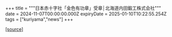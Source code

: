 +++
title = """日本赤十字社「金色有功章」受章│北海道内田鍛工株式会社"""
date = 2024-11-07T00:00:00.000Z
expiryDate = 2025-01-10T10:22:55.254Z
tags = ["kuriyama","news"]
+++


[[source]](https://www.town.kuriyama.hokkaido.jp/soshiki/38/29312.html)

